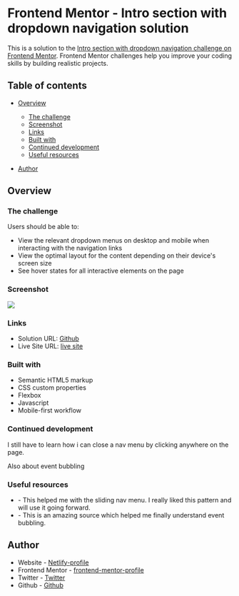 # Frontend Mentor - Intro section with dropdown navigation solution

This is a solution to the [Intro section with dropdown navigation challenge on Frontend Mentor](https://www.frontendmentor.io/challenges/intro-section-with-dropdown-navigation-ryaPetHE5). Frontend Mentor challenges help you improve your coding skills by building realistic projects.

## Table of contents

- [Overview](#overview)

  - [The challenge](#the-challenge)
  - [Screenshot](#screenshot)
  - [Links](#links)
  - [Built with](#built-with)
  - [Continued development](#continued-development)
  - [Useful resources](#useful-resources)

- [Author](#author)

## Overview

### The challenge

Users should be able to:

- View the relevant dropdown menus on desktop and mobile when interacting with the navigation links
- View the optimal layout for the content depending on their device's screen size
- See hover states for all interactive elements on the page

### Screenshot

![](./screenshot.jpg)

### Links

- Solution URL: [Github](https://github.com/Yusfuldev/FEM-Intro-section-with-dropdown-navigation)
- Live Site URL: [live site](https://introsection-with-dropdown-nav.netlify.app/)

### Built with

- Semantic HTML5 markup
- CSS custom properties
- Flexbox
- Javascript
- Mobile-first workflow

### Continued development

I still have to learn how i can close a nav menu by clicking anywhere on the page.

Also about event bubbling

### Useful resources

- [](https://www.w3schools.com) - This helped me with the sliding nav menu. I really liked this pattern and will use it going forward.
- [](https://www.stackoverflow.com) - This is an amazing source which helped me finally understand event bubbling.

## Author

- Website - [Netlify-profile](https://app.netlify.com/teams/yusfuldev/overview)
- Frontend Mentor - [frontend-mentor-profile](https://www.frontendmentor.io/profile/yusfuldev)
- Twitter - [Twitter](https://www.twitter.com/hadebayo4u)
- Github - [Github](https://www.github.com/Yusfuldev)
